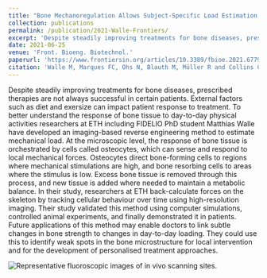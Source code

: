 ```yaml
---
title: "Bone Mechanoregulation Allows Subject-Specific Load Estimation Based on Time-Lapsed Micro-CT and HR-pQCT in Vivo"
collection: publications
permalink: /publication/2021-Walle-Frontiers/
excerpt: 'Despite steadily improving treatments for bone diseases, prescribed therapies are not always successful in certain patients.'
date: 2021-06-25
venue: 'Front. Bioeng. Biotechnol.'
paperurl: 'https://www.frontiersin.org/articles/10.3389/fbioe.2021.677985/full'
citation: 'Walle M, Marques FC, Ohs N, Blauth M, Müller R and Collins CJ (2021) Bone Mechanoregulation Allows Subject-Specific Load Estimation Based on Time-Lapsed Micro-CT and HR-pQCT in Vivo. Front. Bioeng. Biotechnol. 9:677985. doi: 10.3389/fbioe.2021.677985'
---
```


Despite steadily improving treatments for bone diseases, prescribed therapies are not always successful in certain patients. External factors such as diet and exersize can impact patient response to treatment. To better understand the response of bone tissue to day-to-day physical activities researchers at ETH including FIDELIO PhD student Matthias Walle have developed an imaging-based reverse engineering method to estimate mechanical load. At the microscopic level, the response of bone tissue is orchestrated by cells called osteocytes, which can sense and respond to local mechanical forces. Osteocytes direct bone-forming cells to regions where mechanical stimulations are high, and bone resorbing cells to areas where the stimulus is low. Excess bone tissue is removed through this process, and new tissue is added where needed to maintain a metabolic balance. In their study, researchers at ETH back-calculate forces on the skeleton by tracking cellular behaviour over time using high-resolution imaging. Their study validated this method using computer simulations, controlled animal experiments, and finally demonstrated it in patients. Future applications of this method may enable doctors to link subtle changes in bone strength to changes in day-to-day loading. They could use this to identify weak spots in the bone microstructure for local intervention and for the development of personalised treatment approaches.

![Representative fluoroscopic images of in vivo scanning sites.](https://www.frontiersin.org/files/Articles/677985/fbioe-09-677985-HTML/image_m/fbioe-09-677985-g001.jpg)
